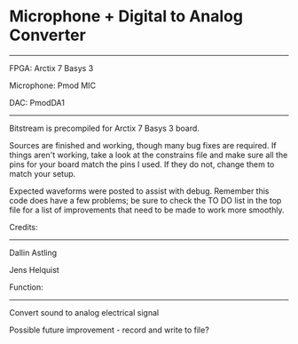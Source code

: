 # Microphone + Digital to Analog Converter
__________________________________________
FPGA:       Arctix 7 Basys 3

Microphone: Pmod MIC

DAC:        PmodDA1
__________________________________________
Bitstream is precompiled for Arctix 7 Basys 3 board.

Sources are finished and working, though many bug fixes are required.
If things aren't working, take a look at the constrains file and make sure all the pins for your board match the pins I used. If they do not, change them to match your setup.

Expected waveforms were posted to assist with debug.  Remember this code does have a few problems; be sure to check the TO DO list in the top file for a list of improvements that need to be made to work more smoothly.

Credits:
______________
Dallin Astling

Jens Helquist


Function:
_____________
Convert sound to analog electrical signal

Possible future improvement - record and write to file?
